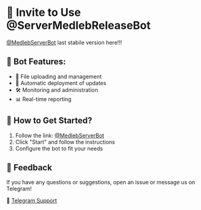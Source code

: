 # 📢 Invite to Use @ServerMedlebReleaseBot

[@MedlebServerBot](https://t.me/MedlebServerBot) last stabile version here!!!

## 🚀 Bot Features:
- 📂 File uploading and management
- 🔄 Automatic deployment of updates
- 🛠 Monitoring and administration
- 📊 Real-time reporting

## 🔗 How to Get Started?
1. Follow the link: [@MedlebServerBot](https://t.me/MedlebServerBot)
2. Click "Start" and follow the instructions
3. Configure the bot to fit your needs

## 📝 Feedback
If you have any questions or suggestions, open an issue or message us on Telegram!

📩 [Telegram Support](https://t.me/@medleb7)
